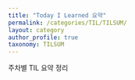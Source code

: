 ```yaml
---
title: "Today I Learned 요약"
permalink: /categories/TIL/TILSUM/
layout: category
author_profile: true
taxonomy: TILSUM
---
```


주차별 TIL 요약 정리